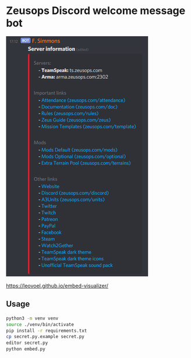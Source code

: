 # Zeusops Discord welcome message bot

![Welcome message](screenshot.png)

<https://leovoel.github.io/embed-visualizer/>

## Usage

```sh
python3 -m venv venv
source ./venv/bin/activate
pip install -r requirements.txt
cp secret.py.example secret.py
editor secret.py
python embed.py
```
